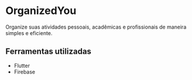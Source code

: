 # OrganizedYou

Organize suas atividades pessoais, acadêmicas e profissionais de maneira simples e eficiente.

## Ferramentas utilizadas

* Flutter
* Firebase

<p float="left">
  <img src="https://github.com/RenanFerreira0412/OrganizedYou/assets/96136397/8072865a-f10a-4544-93dd-0eea1155f875" alt="">
  <img src="https://github.com/RenanFerreira0412/OrganizedYou/assets/96136397/4b045b5f-c46c-4ea8-ac14-6477cd20ce70" alt="">
  <img src="https://github.com/RenanFerreira0412/OrganizedYou/assets/96136397/c2208575-7a18-4a80-bf69-fc8359d14dc5" alt="">
  <img src="https://github.com/RenanFerreira0412/OrganizedYou/assets/96136397/e626af8a-1613-44e3-8d98-a17dcc9a17ff" alt="">
</p>
  
<p  float="left">
  <img src="https://github.com/RenanFerreira0412/OrganizedYou/assets/96136397/75469eaa-6a8d-4237-abfd-9fb80de28799" alt="">
  <img src="https://github.com/RenanFerreira0412/OrganizedYou/assets/96136397/136e0ed2-0652-409d-81bd-9f437108319c" alt="">
  <img src="https://github.com/RenanFerreira0412/OrganizedYou/assets/96136397/e974efce-9718-4b08-953e-8247637749c6" alt="">
  <img src="https://github.com/RenanFerreira0412/OrganizedYou/assets/96136397/040be231-afce-44f7-a257-d330a2f0378b" alt="">
</p>
